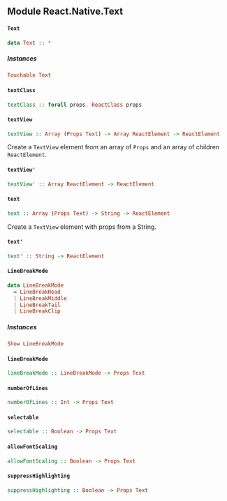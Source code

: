 ## Module React.Native.Text

#### `Text`

``` purescript
data Text :: *
```

##### Instances
``` purescript
Touchable Text
```

#### `textClass`

``` purescript
textClass :: forall props. ReactClass props
```

#### `textView`

``` purescript
textView :: Array (Props Text) -> Array ReactElement -> ReactElement
```

Create a `TextView` element from an array of `Props` and an array
of children `ReactElement`.

#### `textView'`

``` purescript
textView' :: Array ReactElement -> ReactElement
```

#### `text`

``` purescript
text :: Array (Props Text) -> String -> ReactElement
```

Create a `TextView` element with props from a String.

#### `text'`

``` purescript
text' :: String -> ReactElement
```

#### `LineBreakMode`

``` purescript
data LineBreakMode
  = LineBreakHead
  | LineBreakMiddle
  | LineBreakTail
  | LineBreakClip
```

##### Instances
``` purescript
Show LineBreakMode
```

#### `lineBreakMode`

``` purescript
lineBreakMode :: LineBreakMode -> Props Text
```

#### `numberOfLines`

``` purescript
numberOfLines :: Int -> Props Text
```

#### `selectable`

``` purescript
selectable :: Boolean -> Props Text
```

#### `allowFontScaling`

``` purescript
allowFontScaling :: Boolean -> Props Text
```

#### `suppressHighlighting`

``` purescript
suppressHighlighting :: Boolean -> Props Text
```


